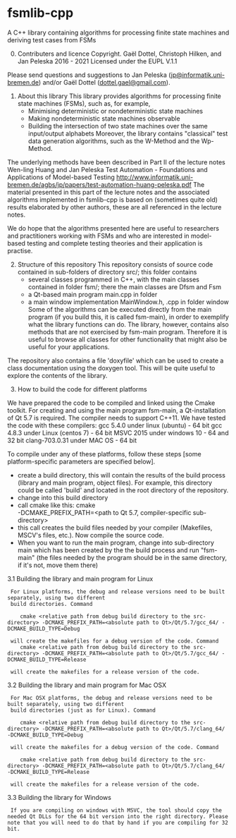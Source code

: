 # fsmlib-cpp
A C++ library containing algorithms for processing finite state machines and deriving test cases from FSMs

 0. Contributers and licence
 Copyright. Gaël Dottel, Christoph Hilken, and Jan Peleska 2016 - 2021
 Licensed under the EUPL V.1.1

 Please send questions and suggestions to 
        Jan Peleska (jp@informatik.uni-bremen.de) and/or 
        Gaël Dottel (dottel.gael@gmail.com).
 
 1. About this library
 This library provides algorithms for processing finite state machines (FSMs), such as, for example,
       - Minimising deterministic or nondeterministic state machines
       - Making nondeterministic state machines observable
       - Building the intersection of two state machines over the same input/output alphabets
 Moreover, the library contains "classical" test data generation algorithms, such as the W-Method and the Wp-Method.

 The underlying methods have been described in Part II of the lecture notes 
      Wen-ling Huang and Jan Peleska
      Test Automation - Foundations and Applications of Model-based Testing
      http://www.informatik.uni-bremen.de/agbs/jp/papers/test-automation-huang-peleska.pdf
 The material presented in this part of the lecture notes and the associated algorithms implemented in fsmlib-cpp is based on (sometimes quite old) results elaborated by other authors, these are all referenced in the lecture notes. 
 
 We do hope that the algorithms presented here are useful to researchers and practitioners working with FSMs and who are interested in model-based testing and complete testing theories and their application is practise.
 
 2. Structure of this repository
 This repository consists of source code contained in sub-folders of directory src/; this folder contains
    - several classes programmed in C++, with the main classes contained in folder fsm/;
      there the main classes are Dfsm and Fsm
    - a Qt-based main program main.cpp in folder
    - a main window implementation MainWindow.h, .cpp in folder window
 Some of the algorithms can be executed directly from the main program (if you build this, it is called fsm-main), in order to exemplify what the library functions can do. The library, however, contains also methods that are not exercised by fsm-main program. Therefore it is useful to browse all classes for other functionality that might also be useful for your applications.

The repository also contains a file 'doxyfile' which can be used to create a class documentation using the doxygen tool. This will be quite useful to explore the contents of the library.
 
 3. How to build the code for different platforms
 
 We have prepared the code to be compiled and linked using the Cmake toolkit. For creating and using the main program fsm-main, a Qt-installation of Qt 5.7 is required. The compiler needs to support C++11. We have tested the code with these compilers: 
   gcc 5.4.0 under linux (ubuntu) - 64 bit
   gcc 4.8.3 under Linux (centos 7) - 64 bit
   MSVC 2015 under windows 10 - 64 and 32 bit
   clang-703.0.31 under MAC OS - 64 bit

 To compile under any of these platforms, follow these steps [some platform-specific parameters are specified below].
   - create a build directory, this will contain the results of the build process (library and main program, object files).
     For example, this directory could be called 'build' and located in the root directory of the repository.
   - change into this build directory
   - call cmake like this: 
        cmake <relative path from build directory to the src-directory> \
               -DCMAKE_PREFIX_PATH=<path to Qt 5.7, compiler-specific sub-directory>
   - this call creates the build files needed by your compiler (Makefiles, MSCV's files, etc.). Now compile the source code.
   - When you want to run the main program, change into sub-directory main which has been created by the
     the build process and run "fsm-main" (the files needed by the program should be in the same directory, if it's not, move them there) 


 3.1 Building the library and main program for Linux
 
     For Linux platforms, the debug and release versions need to be built separately, using two different
     build directories. Command
     
        cmake <relative path from debug build directory to the src-directory> -DCMAKE_PREFIX_PATH=<absolute path to Qt>/Qt/5.7/gcc_64/ -DCMAKE_BUILD_TYPE=Debug
                
     will create the makefiles for a debug version of the code. Command 
        cmake <relative path from debug build directory to the src-directory> -DCMAKE_PREFIX_PATH=<absolute path to Qt>/Qt/5.7/gcc_64/ -DCMAKE_BUILD_TYPE=Release
        
     will create the makefiles for a release version of the code.
     
 3.2 Building the library and main program for Mac OSX
 
     For Mac OSX platforms, the debug and release versions need to be built separately, using two different
     build directories (just as for Linux). Command
     
        cmake <relative path from debug build directory to the src-directory> -DCMAKE_PREFIX_PATH=<absolute path to Qt>/Qt/5.7/clang_64/ -DCMAKE_BUILD_TYPE=Debug
        
     will create the makefiles for a debug version of the code. Command
     
        cmake <relative path from debug build directory to the src-directory> -DCMAKE_PREFIX_PATH=<absolute path to Qt>/Qt/5.7/clang_64/ -DCMAKE_BUILD_TYPE=Release
        
     will create the makefiles for a release version of the code.
     
 3.3 Building the library for Windows
 
     If you are compiling on windows with MSVC, the tool should copy the needed Qt DLLs for the 64 bit version into the right directory. Please note that you will need to do that by hand if you are compiling for 32 bit.
